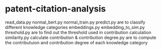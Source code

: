 # patent-citation-analysis
read_data.py normal_bert.py normal_train.py predict.py are to classify different knowledge categories
embeddings.py embedding_to_sim.py threshold.py are to find out the threshold used in contribution calculation
similarity.py calculate contribution & contribution degree.py are to compute the contributuion and contribution degree of each knowledge category
